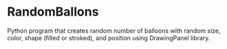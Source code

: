 # RandomBallons
Python program that creates random number of balloons with random size, color, shape (filled or stroked), and position using DrawingPanel library.
